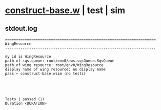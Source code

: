 # [construct-base.w](../../../../../examples/tests/valid/construct-base.w) | test | sim

## stdout.log
```log
=====================================================================
WingResource
---------------------------------------------------------------------

my id is WingResource
path of sqs.queue: root/env0/aws.sqsQueue.SqsQueue
path of wing resource: root/env0/WingResource
display name of wing resource: no display name
pass ─ construct-base.wsim (no tests)
 




Tests 1 passed (1) 
Duration <DURATION>

```

